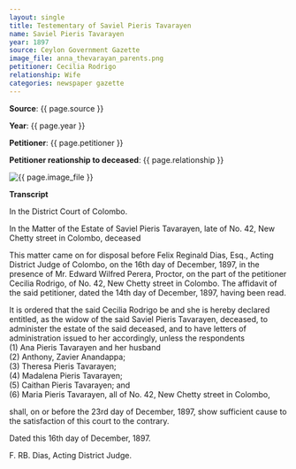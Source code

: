 ```yaml
---
layout: single
title: Testementary of Saviel Pieris Tavarayen
name: Saviel Pieris Tavarayen
year: 1897
source: Ceylon Government Gazette
image_file: anna_thevarayan_parents.png
petitioner: Cecilia Rodrigo
relationship: Wife
categories: newspaper gazette
---
```




  **Source**: {{ page.source }}

  **Year**: {{ page.year }}

  **Petitioner**: {{ page.petitioner }}

  **Petitioner reationship to deceased**: {{ page.relationship }} 

 <img src="/family-history/assets/images/gazette/{{ page.image_file }}" alt="{{ page.image_file }}">

 **Transcript** 

In the District Court of Colombo.

In the Matter of the Estate of Saviel Pieris Tavarayen, late of No. 42, New Chetty street in Colombo, deceased

This matter came on for disposal before Felix Reginald Dias, Esq., Acting District Judge of Colombo, on the 16th day of December, 1897, in the presence of Mr. Edward Wilfred Perera, Proctor, on the part of the petitioner Cecilia Rodrigo, of No. 42, New Chetty street in Colombo. The affidavit of the said petitioner, dated the 14th day of December, 1897, having been read.

It is ordered that the said Cecilia Rodrigo be and she is hereby declared entitled, as the widow of the said Saviel Pieris Tavarayen, deceased, to administer the estate of the said deceased, and to have letters of administration issued to her accordingly, unless the respondents <br />
(1) Ana Pieris Tavarayen and her husband <br />
(2) Anthony, Zavier Anandappa; <br />
(3) Theresa Pieris Tavarayen; <br />
(4) Madalena Pieris Tavarayen; <br />
(5) Caithan Pieris Tavarayen; and <br />
(6) Maria Pieris Tavarayen, all of No. 42, New Chetty street in Colombo, <br />

shall, on or before the 23rd day of December, 1897, show sufficient cause to the satisfaction of this court to the contrary.

Dated this 16th day of December, 1897.

F. RB. Dias,
Acting District Judge.